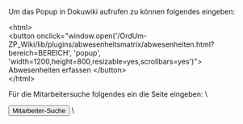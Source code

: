 Um das Popup in Dokuwiki aufrufen zu können folgendes eingeben:

\<html>\
  \<button onclick="window.open('/OrdUm-ZP_Wiki/lib/plugins/abwesenheitsmatrix/abwesenheiten.html?bereich=BEREICH', 'popup', 'width=1200,height=800,resizable=yes,scrollbars=yes')">\
   Abwesenheiten erfassen
  \</button>\
\</html>

Für die Mitarbeitersuche folgendes ein die Seite eingeben:
\
<html>
<button onclick="window.open('/lib/plugins/abwesenheitsmatrix/mitarbeiter-suche.html', 'popup', 'width=1200,height=800,resizable=yes,scrollbars=yes')">
Mitarbeiter-Suche </button>
</html>\
